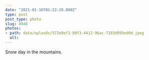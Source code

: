 ```yaml
---
date: "2021-01-16T01:22:28.000Z"
type: post 
post_type: photo
slug: 4948
photos: 
- path: data/uploads/572e9ef1-80f3-4412-96ac-7183d095ed0d.jpeg
  alt: 
---
```

Snow day in the mountains. 

